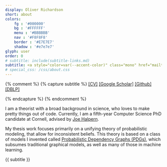 ```yaml
---
display: Oliver Richardson
short: about
colors:
    fg : '#000000'
    bg : '#FFFFFF'
    menu : '#BBBBBB'
    nav : '#F8F8F8'
    border : '#E7E7E7'
    shadow : '#e7e7e7'
glyph: user
order: 0
# subtitle: include(subtitle-links.md)
subtitle: <a style="color=var(--accent-color)" class="mono" href="mailto:oli@cs.cornell.edu">oli@cs.cornell.edu</a>
# special_css: /css/about.css
---
```


{% comment %}
{% capture subtitle %}
[[CV]](/files/cv.pdf)
[[Google Scholar]](https://scholar.google.com/citations?user=5_yI4jIAAAAJ)
[[Github]](https://github.com/orichardson)
[[DBLP]](https://dblp.org/pid/281/7499.html)
<!-- [[Twitter]]()
[[Instagram]]() -->
{% endcapture %}
{% endcomment %}


I am a theorist with a broad background in science, who loves to make pretty things out of code.
Currently, I am a fifth-year Computer Science PhD candidate at Cornell, advised by 
[Joe Halpern](http://www.cs.cornell.edu/home/halpern).
<!-- I am a theorist, but love to write code. -->
 <!-- with broad mathematical and scientific training. -->

<!-- I have broad interests and broad technical expertise. -->

My thesis work focuses primarily on a unifying theory of probabilistic modeling, that allow
for inconsistent beliefs. This theory is based on a class of models I invented called
[Probabilistic Dependency Graphs (PDGs)](https://orichardson.github.io/pdg/), which 
subsumes traditional graphical models, as well as many of those in machine learning. 

<!-- Critically, PDGs can contain inconsistent probabilistic information, and that degree of inconsistency
turns out to be quite important. -->

{{ subtitle }}


